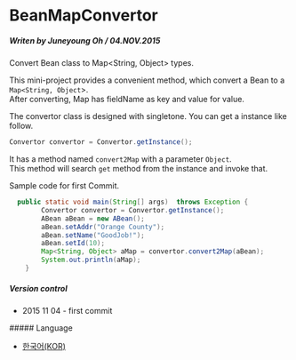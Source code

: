 # BeanMapConvertor
#####  Writen by Juneyoung Oh / 04.NOV.2015
Convert Bean class to Map&lt;String, Object> types.<br>

This mini-project provides a convenient method, which convert a Bean to a `Map<String, Object`>.<br>
After converting, Map has fieldName as key and value for value.<br>

The convertor class is designed with singletone. You can get a instance like follow.<br>
```java
Convertor convertor = Convertor.getInstance();
```

It has a method named `convert2Map` with a parameter `Object`.<br>
This method will search `get` method from the instance and invoke that.<br>

Sample code for first Commit.<br>

```java
  public static void main(String[] args)  throws Exception {
		Convertor convertor = Convertor.getInstance();
		ABean aBean = new ABean();
		aBean.setAddr("Orange County");
		aBean.setName("GoodJob!");
		aBean.setId(10);
		Map<String, Object> aMap = convertor.convert2Map(aBean);
		System.out.println(aMap);
	}
```


##### Version control
<div>
<ul>
  <li>2015 11 04 - first commit</li>
<ul>
</div>
##### Language
<di>
<ul>
  <li><a href='../../blob/master/README_KR.md'>한국어(KOR)</br></li>
<ul>
</div>
